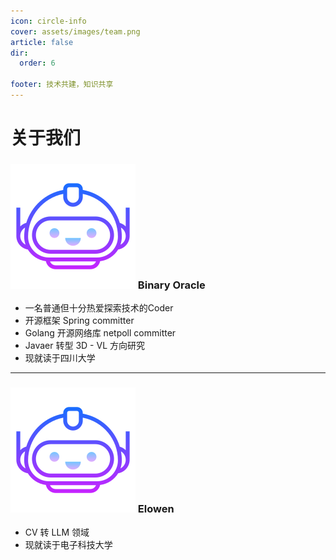 ```yaml
---
icon: circle-info
cover: assets/images/team.png
article: false
dir:
  order: 6

footer: 技术共建，知识共享
---
```


# 关于我们

### ![ =50x50](assets/images/head.png) Binary Oracle
- 一名普通但十分热爱探索技术的Coder
- 开源框架 Spring committer
- Golang 开源网络库 netpoll committer
- Javaer 转型 3D - VL 方向研究
- 现就读于四川大学

---

### ![ =50x50](assets/images/head.png) Elowen 
- CV 转 LLM 领域
- 现就读于电子科技大学


